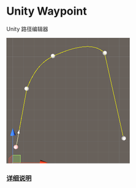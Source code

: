 # Unity Waypoint

Unity 路径编辑器

![](Doc\preview.PNG)

### [详细说明](Assets/Plugins/Unity.Waypoint/README.md)

